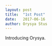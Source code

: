 ```yaml
---
layout: post
title:  "1st Post"
date:   2017-06-16
author: Orysya Stus
---
```


Introducing Orysya.
